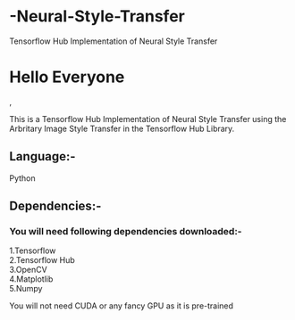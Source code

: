 # -Neural-Style-Transfer
Tensorflow Hub Implementation of Neural Style Transfer

<h1><b>Hello Everyone</b></h1>,

This is a Tensorflow Hub Implementation of Neural Style Transfer using the Arbritary Image Style Transfer in the
Tensorflow Hub Library.

<h2>Language:-</h2>
Python

<h2>Dependencies:-</h2>
<h3>You will need following dependencies downloaded:-</h3>
1.Tensorflow<br>
2.Tensorflow Hub<br>
3.OpenCV<br>
4.Matplotlib<br>
5.Numpy<br>

You will not need CUDA or any fancy GPU as it is pre-trained
